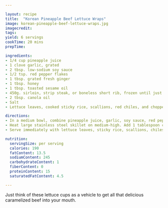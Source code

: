 ```yaml
---

layout: recipe
title:  "Korean Pineapple Beef Lettuce Wraps"
image: korean-pineapple-beef-lettuce-wraps.jpg
imagecredit: 
tags: 
yield: 6 servings
cookTime: 20 mins
prepTime: 

ingredients: 
- 1/4 cup pineapple juice
- 1 clove garlic, grated
- 2 tbsp. low-sodium soy sauce
- 1/2 tsp. red pepper flakes
- 1 tbsp. grated fresh ginger
- 1 tbsp. honey
- 1 tbsp. toasted sesame oil
- 450g. sirloin, strip steak, or boneless short rib, frozen until just solid (45 to 60 minutes)
- 2 tbsp. canola oil
- Salt
- Lettuce leaves, cooked sticky rice, scallions, red chiles, and chopped peanuts for serving

directions: 
- In a medium bowl, combine pineapple juice, garlic, soy sauce, red pepper flakes, ginger, honey, and sesame oil. Thinly slice frozen meat, add to marinade and toss to coat. Let marinate 30 minutes or cover and refrigerate for up to 3 hours. Remove from refrigerator 30 minutes before cooking.
- Heat large stainless steel skillet on medium-high. Add 1 tablespoon canola oil. Transfer half of beef mixture to skillet, arrange in even layer, season with 1/4 teaspoon salt and cook without moving until lightly browned 1 minute. Toss beef and continue to cook until just cooked through and crisp at edges, 2 minutes. Transfer to a plate. Repeat with remaining tablespoon oil and beef.
- Serve immediately with lettuce leaves, sticky rice, scallions, chiles, and peanuts, if desired.

nutrition: 
  servingSize: per serving
  calories: 190
  fatContent: 13.5
  sodiumContent: 245
  carbohydrateContent: 1
  fiberContent: 0
  proteinContent: 15
  saturatedFatContent: 4.5

--- 
```


Just think of these lettuce cups as a vehicle to get all that delicious caramelized beef into your mouth.
